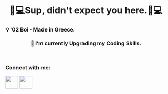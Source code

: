 <h1 align="center">👨💻Sup, didn't expect you here.👨💻</h1>

<h3 aling="center">💡 '02 Boi - Made in Greece.</h3>
<h3 align="center">🧠 I’m currently Upgrading my Coding Skills.</h3>
<br>

<h3 aling="center">Connect with me:</h3>
<p><align="center"> <a href="https://www.linkedin.com/in/spiros-vlachos-65ba78204/#gh-dark-mode-only"><img src="https://cdn-icons-png.flaticon.com/512/174/174857.png" height="40" width="40" /></a> <a href="https://www.instagram.com/spirosvl999"><img src="https://external-content.duckduckgo.com/iu/?u=https%3A%2F%2Fwww.aesthetx.com%2Fwp-content%2Fuploads%2F2021%2F01%2F1200px-Instagram_logo_2016.svg-1-min.png&f=1&nofb=1" height="40" width="40" /></a></p>
<br>
